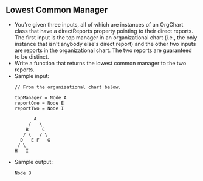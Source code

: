 ## Lowest Common Manager

- You're given three inputs, all of which are instances of an OrgChart class that have a directReports property pointing to their direct reports. The first input is the top manager in an organizational chart (i.e., the only instance that isn't anybody else's direct report) and the other two inputs are reports in the organizational chart. The two reports are guaranteed to be distinct.
- Write a function that returns the lowest common manager to the two reports.
- Sample input:
    ~~~
    // From the organizational chart below.
    
    topManager = Node A
    reportOne = Node E
    reportTwo = Node I
    
           A 
         /   \
        B     C
       / \   / \
      D   E F   G
     / \
    H   I
    ~~~
- Sample output:
    ~~~
    Node B
    ~~~
